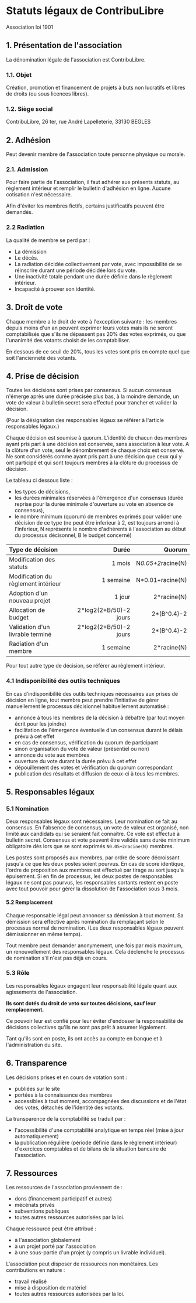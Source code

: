 
Statuts légaux de ContribuLibre
=======
Association loi 1901

## 1. Présentation de l'association
La dénomination légale de l'association est ContribuLibre.
### 1.1. Objet
Création, promotion et financement de projets à buts non lucratifs et libres de droits (ou sous licences libres).
### 1.2. Siège social
ContribuLibre, 26 ter, rue André Lapelleterie, 33130 BEGLES
## 2. Adhésion
Peut devenir membre de l'association toute personne physique ou morale.
### 2.1. Admission
Pour faire partie de l'association, il faut
adhérer aux présents statuts, au règlement intérieur
et remplir le bulletin d'adhésion en ligne.
Aucune cotisation n'est nécessaire.

Afin d'éviter les membres fictifs, certains justificatifs peuvent être demandés.
### 2.2 Radiation
La qualité de membre se perd par :

- La démission
- Le décès.
- La radiation décidée collectivement par vote, avec impossibilité de se réinscrire durant une période décidée lors du vote.
- Une inactivité totale pendant une durée définie dans le règlement intérieur.
- Incapacité à prouver son identité.

## 3. Droit de vote
Chaque membre a le droit de vote à l'exception suivante :
les membres depuis moins d'un an peuvent exprimer leurs votes mais ils ne seront comptabilisés que s'ils ne dépassent pas 20% des votes exprimés, ou que l'unanimité des votants choisit de les comptabiliser.

En dessous de ce seuil de 20%, tous les votes sont pris en compte quel que soit l'ancienneté des votants.

## 4. Prise de décision
Toutes les décisions sont prises par consensus.
Si aucun consensus n'émerge après une durée précisée plus bas, à la moindre demande, un vote de valeur à bulletin secret sera effectué pour trancher et valider la décision.

(Pour la désignation des responsables légaux se référer à l'article responsables légaux.)

Chaque décision est soumise à quorum.
L'identité de chacun des membres ayant pris part à une décision est conservée, sans association à leur vote.
A la clôture d'un vote, seul le dénombrement de chaque choix est conservé.
Ne sont considérés comme ayant pris part à une décision que ceux qui y ont participé et qui sont toujours membres à la clôture du processus de décision.

Le tableau ci dessous liste :
- les types de décisions,
- les durées minimales réservées à l'émergence d'un consensus (durée reprise pour la durée minimale d'ouverture au vote en absence de consensus),
- le nombre minimum (quorum) de membres exprimés pour valider une décision de ce type (ne peut être inferieur à 2, est toujours arrondi à l'inferieur, N représente le nombre d'adhérents à l'association au début du processus décisonnel, B le budget concerné)

| Type de décision | Durée | Quorum |
| :--- | ---: | ---: |
| Modification des statuts | 1 mois | N*0.05+2*racine(N) |
| Modification du règlement intérieur | 1 semaine | N*0.01+racine(N) |
| Adoption d'un nouveau projet | 1 jour | 2*racine(N) |
| Allocation de budget | 2*log2(2+B/50)-2 jours | 2*(B^0.4)-2 |
| Validation d'un livrable terminé | 2*log2(2+B/50)-2 jours | 2*(B^0.4)-2 |
| Radiation d'un membre | 1 semaine | 2*racine(N) |

Pour tout autre type de décision, se référer au règlement intérieur.

### 4.1 Indisponibilité des outils techniques
En cas d’indisponibilité des outils techniques nécessaires aux prises de décision en ligne, tout membre peut prendre l'initiative de gérer manuellement le processus décisionnel habituellement automatisé :
- annonce à tous les membres de la décision à débattre (par tout moyen écrit pour les joindre)
- facilitation de l'émergence éventuelle d'un consensus durant le délais prévu à cet effet
- en cas de consensus, vérification du quorum de participant
- sinon organisation du vote de valeur (présentiel ou non)
- annonce du vote aux membres
- ouverture du vote durant la durée prévu à cet effet
- dépouillement des votes et vérification du quorum correspondant
- publication des résultats et diffusion de ceux-ci à tous les membres.

## 5. Responsables légaux
### 5.1 Nomination
Deux responsables légaux sont nécessaires.
Leur nomination se fait au consensus.
En l'absence de consensus, un vote de valeur est organisé, non limité aux candidats qui se seraient fait connaître.
Ce vote est effectué à bulletin secret.
Consensus et vote peuvent être validés sans durée minimum obligatoire dès lors que se sont exprimés `N0.05+2racine(N)` membres.

Les postes sont proposés aux membres, par ordre de score décroissant jusqu'a ce que les deux postes soient pourvus.
En cas de score identique, l'ordre de proposition aux membres est effectué par tirage au sort jusqu'a épuisement.
Si en fin de processus, les deux postes de responsables légaux ne sont pas pourvus, les responsables sortants restent en poste avec tout pouvoir pour gérer la dissolution de l'association sous 3 mois.

#### 5.2 Remplacement
Chaque responsable légal peut annoncer sa démission à tout moment. Sa démission sera effective après nomination du remplaçant selon le processus normal de nomination. (Les deux responsables légaux peuvent démissionner en même temps).

Tout membre peut demander anonymement, une fois par mois maximum, un renouvellement des responsables légaux.
Cela déclenche le processus de nomination s'il n'est pas déjà en cours.

### 5.3 Rôle
Les responsables légaux engagent leur responsabilité légale quant aux agissements de l'association.

**Ils sont dotés du droit de veto sur toutes décisions, sauf leur remplacement.**

Ce pouvoir leur est confié pour leur éviter d'endosser la responsabilité de décisions collectives qu'ils ne sont pas prêt à assumer légalement.

Tant qu'ils sont en poste, ils ont accès au compte en banque et à l'administration du site.


## 6. Transparence
Les décisions prises et en cours de votation sont :
- publiées sur le site
- portées à la connaissance des membres
- accessibles à tout moment, accompagnées des discussions et de l'état des votes, détachés de l'identité des votants.

La transparence de la comptabilité se traduit par :

- l'accessibilité d'une comptabilité analytique en temps réel (mise à jour automatiquement)
- la publication régulière (période définie dans le règlement intérieur) d'exercices comptables et de bilans de la situation bancaire de l'association.

## 7. Ressources
Les ressources de l'association proviennent de :
- dons (financement participatif et autres)
- mécénats privés
- subventions publiques
- toutes autres ressources autorisées par la loi.

Chaque ressource peut être attribué :
- à l'association globalement
- à un projet porté par l'association
- à une sous-partie d'un projet (y compris un livrable individuel).

L'association peut disposer de ressources non monétaires.
Les contributions en nature :
- travail réalisé
- mise à disposition de matériel
- toutes autres ressources autorisées par la loi.
